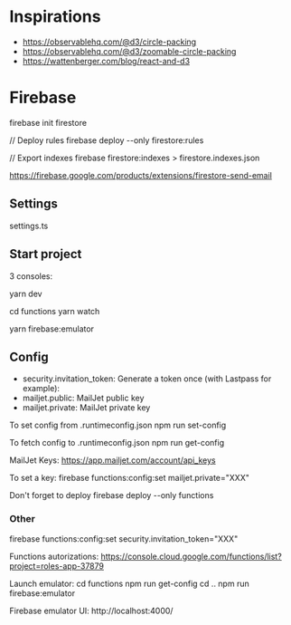 # Inspirations

- https://observablehq.com/@d3/circle-packing
- https://observablehq.com/@d3/zoomable-circle-packing
- https://wattenberger.com/blog/react-and-d3

# Firebase

firebase init firestore

// Deploy rules
firebase deploy --only firestore:rules

// Export indexes
firebase firestore:indexes > firestore.indexes.json

https://firebase.google.com/products/extensions/firestore-send-email

## Settings

settings.ts

## Start project

3 consoles:

yarn dev

cd functions
yarn watch

yarn firebase:emulator

## Config

- security.invitation_token: Generate a token once (with Lastpass for example):
- mailjet.public: MailJet public key
- mailjet.private: MailJet private key

To set config from .runtimeconfig.json
npm run set-config

To fetch config to .runtimeconfig.json
npm run get-config

MailJet Keys:
https://app.mailjet.com/account/api_keys

To set a key:
firebase functions:config:set mailjet.private="XXX"

Don't forget to deploy
firebase deploy --only functions

### Other

firebase functions:config:set security.invitation_token="XXX"

Functions autorizations:
https://console.cloud.google.com/functions/list?project=roles-app-37879

Launch emulator:
cd functions
npm run get-config
cd ..
npm run firebase:emulator

Firebase emulator UI:
http://localhost:4000/
